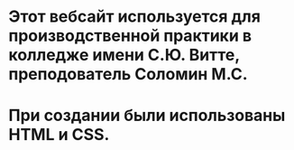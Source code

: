 # Этот вебсайт используется для производственной практики в колледже имени С.Ю. Витте, преподователь Соломин М.С.
# При создании были использованы HTML и CSS.
